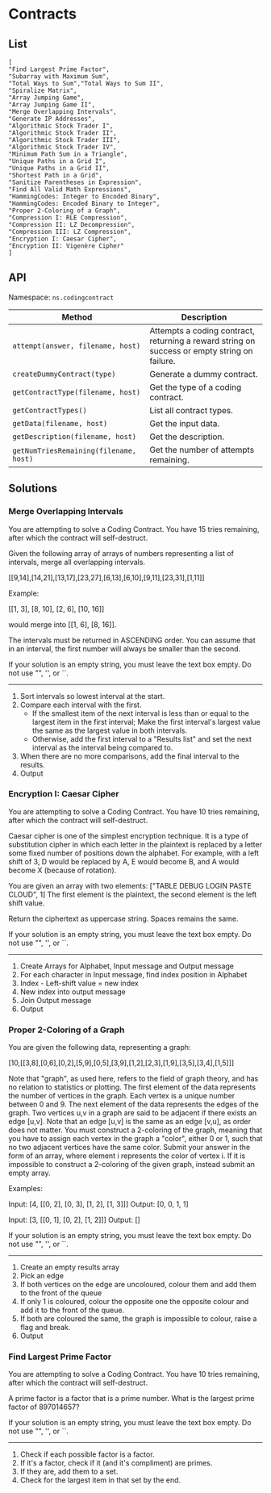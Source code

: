 # Contracts

## List

```pseudo
[
"Find Largest Prime Factor",
"Subarray with Maximum Sum",
"Total Ways to Sum","Total Ways to Sum II",
"Spiralize Matrix",
"Array Jumping Game",
"Array Jumping Game II",
"Merge Overlapping Intervals",
"Generate IP Addresses",
"Algorithmic Stock Trader I",
"Algorithmic Stock Trader II",
"Algorithmic Stock Trader III",
"Algorithmic Stock Trader IV",
"Minimum Path Sum in a Triangle",
"Unique Paths in a Grid I",
"Unique Paths in a Grid II",
"Shortest Path in a Grid",
"Sanitize Parentheses in Expression",
"Find All Valid Math Expressions",
"HammingCodes: Integer to Encoded Binary",
"HammingCodes: Encoded Binary to Integer",
"Proper 2-Coloring of a Graph",
"Compression I: RLE Compression",
"Compression II: LZ Decompression",
"Compression III: LZ Compression",
"Encryption I: Caesar Cipher",
"Encryption II: Vigenère Cipher"
]
```

## API

Namespace: `ns.codingcontract`

| Method | Description |
|-|-|
| `attempt(answer, filename, host)` | Attempts a coding contract, returning a reward string on success or empty string on failure. |
| `createDummyContract(type)` | Generate a dummy contract. |
| `getContractType(filename, host)` | Get the type of a coding contract. |
| `getContractTypes()` | List all contract types. |
| `getData(filename, host)` | Get the input data. |
| `getDescription(filename, host)` | Get the description. |
| `getNumTriesRemaining(filename, host)` | Get the number of attempts remaining. |

## Solutions

### Merge Overlapping Intervals

You are attempting to solve a Coding Contract. You have 15 tries remaining, after which the contract will self-destruct.

Given the following array of arrays of numbers representing a list of intervals, merge all overlapping intervals.

[[9,14],[14,21],[13,17],[23,27],[6,13],[6,10],[9,11],[23,31],[1,11]]

Example:

[[1, 3], [8, 10], [2, 6], [10, 16]]

would merge into [[1, 6], [8, 16]].

The intervals must be returned in ASCENDING order. You can assume that in an interval, the first number will always be smaller than the second.

If your solution is an empty string, you must leave the text box empty. Do not use "", '', or ``.

___

1. Sort intervals so lowest interval at the start.
2. Compare each interval with the first.
    - If the smallest item of the next interval is less than or equal to the largest item in the first interval; Make the first interval's largest value the same as the largest value in both intervals.
    - Otherwise, add the first interval to a "Results list" and set the next interval as the interval being compared to.
3. When there are no more comparisons, add the final interval to the results.
4. Output

### Encryption I: Caesar Cipher

You are attempting to solve a Coding Contract. You have 10 tries remaining, after which the contract will self-destruct.

Caesar cipher is one of the simplest encryption technique. It is a type of substitution cipher in which each letter in the plaintext is replaced by a letter some fixed number of positions down the alphabet. For example, with a left shift of 3, D would be replaced by A, E would become B, and A would become X (because of rotation).

You are given an array with two elements:
  ["TABLE DEBUG LOGIN PASTE CLOUD", 1]
The first element is the plaintext, the second element is the left shift value.

Return the ciphertext as uppercase string. Spaces remains the same.

If your solution is an empty string, you must leave the text box empty. Do not use "", '', or ``.

___

1. Create Arrays for Alphabet, Input message and Output message
2. For each character in Input message, find index position in Alphabet
3. Index - Left-shift value = new index
4. New index into output message
5. Join Output message
6. Output

### Proper 2-Coloring of a Graph

You are given the following data, representing a graph:

[10,[[3,8],[0,6],[0,2],[5,9],[0,5],[3,9],[1,2],[2,3],[1,9],[3,5],[3,4],[1,5]]]

Note that "graph", as used here, refers to the field of graph theory, and has no relation to statistics or plotting. The first element of the data represents the number of vertices in the graph. Each vertex is a unique number between 0 and 9. The next element of the data represents the edges of the graph. Two vertices u,v in a graph are said to be adjacent if there exists an edge [u,v]. Note that an edge [u,v] is the same as an edge [v,u], as order does not matter. You must construct a 2-coloring of the graph, meaning that you have to assign each vertex in the graph a "color", either 0 or 1, such that no two adjacent vertices have the same color. Submit your answer in the form of an array, where element i represents the color of vertex i. If it is impossible to construct a 2-coloring of the given graph, instead submit an empty array.

Examples:

Input: [4, [[0, 2], [0, 3], [1, 2], [1, 3]]]
Output: [0, 0, 1, 1]

Input: [3, [[0, 1], [0, 2], [1, 2]]]
Output: []

If your solution is an empty string, you must leave the text box empty. Do not use "", '', or ``.

___

1. Create an empty results array
2. Pick an edge
3. If both vertices on the edge are uncoloured, colour them and add them to the front of the queue
4. If only 1 is coloured, colour the opposite one the opposite colour and add it to the front of the queue.
5. If both are coloured the same, the graph is impossible to colour, raise a flag and break.
6. Output

### Find Largest Prime Factor

You are attempting to solve a Coding Contract. You have 10 tries remaining, after which the contract will self-destruct.

A prime factor is a factor that is a prime number. What is the largest prime factor of 897014657?

If your solution is an empty string, you must leave the text box empty. Do not use "", '', or ``.

___

1. Check if each possible factor is a factor.
2. If it's a factor, check if it (and it's compliment) are primes.
3. If they are, add them to a set.
4. Check for the largest item in that set by the end.
